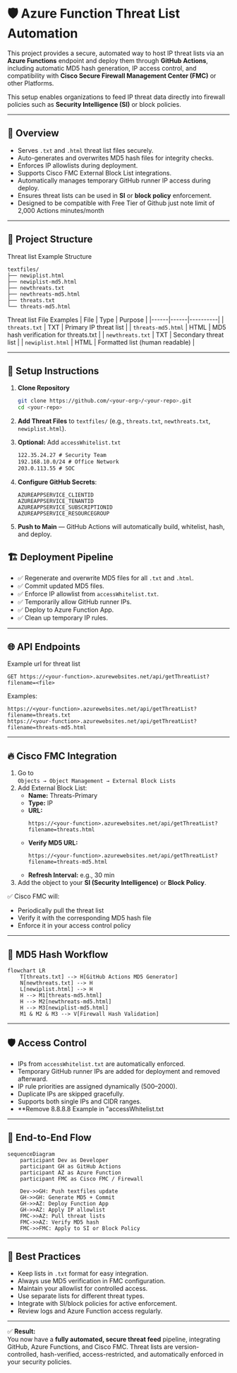 # 🛡️ Azure Function Threat List Automation

This project provides a secure, automated way to host IP threat lists via an **Azure Functions** endpoint and deploy them through **GitHub Actions**, including automatic MD5 hash generation, IP access control, and compatibility with **Cisco Secure Firewall Management Center (FMC)** or other Platforms.  

This setup enables organizations to feed IP threat data directly into firewall policies such as **Security Intelligence (SI)** or block policies.

---

## 📜 Overview

- Serves `.txt` and `.html` threat list files securely.  
- Auto-generates and overwrites MD5 hash files for integrity checks.  
- Enforces IP allowlists during deployment.  
- Supports Cisco FMC External Block List integrations.  
- Automatically manages temporary GitHub runner IP access during deploy.  
- Ensures threat lists can be used in **SI** or **block policy** enforcement.
- Designed to be compatible with Free Tier of Github just note limit of 2,000 Actions minutes/month

---

## 📂 Project Structure

Threat list Example Structure
```
textfiles/
├── newiplist.html
├── newiplist-md5.html
├── newthreats.txt
├── newthreats-md5.html
├── threats.txt
└── threats-md5.html
```
Threat list File Examples
| File | Type | Purpose |
|------|------|----------|
| `threats.txt` | TXT | Primary IP threat list |
| `threats-md5.html` | HTML | MD5 hash verification for threats.txt |
| `newthreats.txt` | TXT | Secondary threat list |
| `newiplist.html` | HTML | Formatted list (human readable) |

---

## 🧰 Setup Instructions

1. **Clone Repository**
   ```bash
   git clone https://github.com/<your-org>/<your-repo>.git
   cd <your-repo>
   ```

2. **Add Threat Files** to `textfiles/` (e.g., `threats.txt`, `newthreats.txt`, `newiplist.html`).

3. **Optional:** Add `accessWhitelist.txt`
   ```txt
   122.35.24.27 # Security Team
   192.168.10.0/24 # Office Network
   203.0.113.55 # SOC
   ```

4. **Configure GitHub Secrets**:
   ```
   AZUREAPPSERVICE_CLIENTID
   AZUREAPPSERVICE_TENANTID
   AZUREAPPSERVICE_SUBSCRIPTIONID
   AZUREAPPSERVICE_RESOURCEGROUP
   ```

5. **Push to Main** — GitHub Actions will automatically build, whitelist, hash, and deploy.


## 🏗️ Deployment Pipeline

- ✅ Regenerate and overwrite MD5 files for all `.txt` and `.html`.  
- ✅ Commit updated MD5 files.  
- ✅ Enforce IP allowlist from `accessWhitelist.txt`.  
- ✅ Temporarily allow GitHub runner IPs.  
- ✅ Deploy to Azure Function App.  
- ✅ Clean up temporary IP rules.

---

## 🌐 API Endpoints

Example url for threat list
```
GET https://<your-function>.azurewebsites.net/api/getThreatList?filename=<file>
```

Examples:
```
https://<your-function>.azurewebsites.net/api/getThreatList?filename=threats.txt
https://<your-function>.azurewebsites.net/api/getThreatList?filename=threats-md5.html
```

---

## 🔥 Cisco FMC Integration

1. Go to  
   `Objects → Object Management → External Block Lists`  
2. Add External Block List:
   - **Name:** Threats-Primary  
   - **Type:** IP  
   - **URL:**
     ```
     https://<your-function>.azurewebsites.net/api/getThreatList?filename=threats.html
     ```
   - **Verify MD5 URL:**
     ```
     https://<your-function>.azurewebsites.net/api/getThreatList?filename=threats-md5.html
     ```
   - **Refresh Interval:** e.g., 30 min
3. Add the object to your **SI (Security Intelligence)** or **Block Policy**.

✅ Cisco FMC will:
- Periodically pull the threat list
- Verify it with the corresponding MD5 hash file
- Enforce it in your access control policy

---

## 🧮 MD5 Hash Workflow

```mermaid
flowchart LR
    T[threats.txt] --> H[GitHub Actions MD5 Generator]
    N[newthreats.txt] --> H
    L[newiplist.html] --> H
    H --> M1[threats-md5.html]
    H --> M2[newthreats-md5.html]
    H --> M3[newiplist-md5.html]
    M1 & M2 & M3 --> V[Firewall Hash Validation]
```

---

## 🛡️ Access Control

- IPs from `accessWhitelist.txt` are automatically enforced.  
- Temporary GitHub runner IPs are added for deployment and removed afterward.  
- IP rule priorities are assigned dynamically (500–2000).  
- Duplicate IPs are skipped gracefully.  
- Supports both single IPs and CIDR ranges.
- **Remove 8.8.8.8 Example in "accessWhitelist.txt

---

## 🧭 End-to-End Flow

```mermaid
sequenceDiagram
    participant Dev as Developer
    participant GH as GitHub Actions
    participant AZ as Azure Function
    participant FMC as Cisco FMC / Firewall

    Dev->>GH: Push textfiles update
    GH->>GH: Generate MD5 + Commit
    GH->>AZ: Deploy Function App
    GH->>AZ: Apply IP allowlist
    FMC->>AZ: Pull threat lists
    FMC->>AZ: Verify MD5 hash
    FMC->>FMC: Apply to SI or Block Policy
```

---

## 📌 Best Practices

- Keep lists in `.txt` format for easy integration.  
- Always use MD5 verification in FMC configuration.  
- Maintain your allowlist for controlled access.  
- Use separate lists for different threat types.  
- Integrate with SI/block policies for active enforcement.  
- Review logs and Azure Function access regularly.

---

✅ **Result:**  
You now have a **fully automated, secure threat feed** pipeline, integrating GitHub, Azure Functions, and Cisco FMC. Threat lists are version-controlled, hash-verified, access-restricted, and automatically enforced in your security policies.
